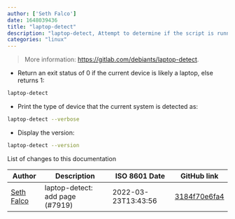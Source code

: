 ```yaml
---
author: ['Seth Falco']
date: 1648039436
title: "laptop-detect"
description: "laptop-detect, Attempt to determine if the script is running on a laptop or desktop."
categories: "linux"
---
```

> More information: <https://gitlab.com/debiants/laptop-detect>.

- Return an exit status of 0 if the current device is likely a laptop, else returns 1:

```bash
laptop-detect
```

- Print the type of device that the current system is detected as:

```bash
laptop-detect --verbose
```

- Display the version:

```bash
laptop-detect --version
```
List of changes to this documentation


Author | Description | ISO 8601 Date | GitHub link
------|-----|-----|-----
[Seth Falco](mailto:seth@falco.fun) | laptop-detect: add page (#7919) | 2022-03-23T13:43:56 | [3184f70e6fa4](https://github.com/tldr-pages/tldr/commit/3184f70e6fa4469b683dc2b9aa0ded05ad9b6f9a)

